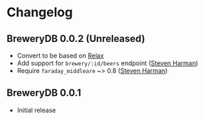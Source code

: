 # Changelog

## BreweryDB 0.0.2 (Unreleased)

  * Convert to be based on [Relax][relax]
  * Add support for `brewery/:id/beers` endpoint ([Steven Harman][stevenharman])
  * Require `faraday_middleare` ~> 0.8 ([Steven Harman][stevenharman])

## BreweryDB 0.0.1

  * Initial release

[stevenharman]: http://github.com/stevenharman

[relax]: http://github.com/tylerhunt/relax
